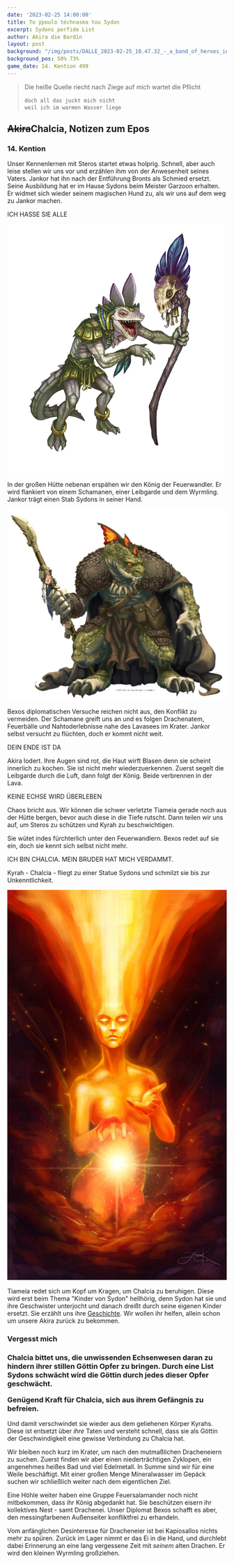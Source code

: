 ```yaml
---
date: '2023-02-25 14:00:00'
title: To ýpoulo téchnasma tou Sydon
excerpt: Sydons perfide List
author: Akira die Bardin
layout: post
background: "/img/posts/DALLE_2023-02-25_10.47.32_-_a_band_of_heroes_inside_a_volcano_crater_that_has_a_big_lava_lake_at_the_bottom_digital_art_high_quality_dramatic_lighting.png"
background_pos: 50% 73%
game_date: 14. Kention 499
---
```


<div class="rhyme">
  <blockquote>
    Die heiße Quelle riecht nach Ziege
    auf mich wartet die Pflicht

    doch all das juckt mich nicht
    weil ich im warmen Wasser liege
  </blockquote>
</div>

<h2><s>Akira</s>Chalcia, Notizen zum Epos</h2>

### 14. Kention

Unser Kennenlernen mit Steros startet etwas holprig. Schnell, aber auch leise stellen wir uns vor und erzählen ihm von der Anwesenheit seines Vaters. Jankor hat ihn nach der Entführung Bronts als Schmied ersetzt. Seine Ausbildung hat er im Hause Sydons beim Meister Garzoon erhalten. Er widmet sich wieder seinem magischen Hund zu, als wir uns auf dem weg zu Jankor machen.

ICH HASSE SIE ALLE

![schamane](/img/posts/schamane.png)

In der großen Hütte nebenan erspähen wir den König der Feuerwandler. Er wird flankiert von einem Schamanen, einer Leibgarde und dem Wyrmling. Jankor trägt einen Stab Sydons in seiner Hand.

![jankor](/img/posts/jankor.png)

Bexos diplomatischen Versuche reichen nicht aus, den Konflikt zu vermeiden. Der Schamane greift uns an und es folgen Drachenatem, Feuerbälle und Nahtoderlebnisse nahe des Lavasees im Krater. Jankor selbst versucht zu flüchten, doch er kommt nicht weit.

DEIN ENDE IST DA

Akira lodert. Ihre Augen sind rot, die Haut wirft Blasen denn sie scheint innerlich zu kochen. Sie ist nicht mehr wiederzuerkennen. Zuerst segelt die Leibgarde durch die Luft, dann folgt der König. Beide verbrennen in der Lava.

KEINE ECHSE WIRD ÜBERLEBEN

Chaos bricht aus. Wir können die schwer verletzte Tiameia gerade noch aus der Hütte bergen, bevor auch diese in die Tiefe rutscht. Dann teilen wir uns auf, um Steros zu schützen und Kyrah zu beschwichtigen.

Sie wütet indes fürchterlich unter den Feuerwandlern. Bexos redet auf sie ein, doch sie kennt sich selbst nicht mehr.

ICH BIN CHALCIA. MEIN BRUDER HAT MICH VERDAMMT.

Kyrah - Chalcia - fliegt zu einer Statue Sydons und schmilzt sie bis zur Unkenntlichkeit.

![new kyrah](/img/posts/new_kyrah.jpg)

Tiameia redet sich um Kopf um Kragen, um Chalcia zu beruhigen. Diese wird erst beim Thema "Kinder von Sydon" hellhörig, denn Sydon hat sie und ihre Geschwister unterjocht und danach dreißt durch seine eigenen Kinder ersetzt. Sie erzählt uns ihre [Geschichte](https://dndaux.de/Geschichte_von_Chalcia/). Wir wollen ihr helfen, allein schon um unsere Akira zurück zu bekommen.

<div class="infobox quest">
  <h3>Vergesst mich<h3>
  <p>Chalcia bittet uns, die unwissenden Echsenwesen daran zu hindern ihrer stillen Göttin Opfer zu bringen. Durch eine List Sydons schwächt wird die Göttin durch jedes dieser Opfer geschwächt.</p>
  <p class="reward">Genügend Kraft für Chalcia, sich aus ihrem Gefängnis zu befreien.</p>
</div>

Und damit verschwindet sie wieder aus dem geliehenen Körper Kyrahs. Diese ist entsetzt über _ihre_ Taten und versteht schnell, dass sie als Göttin der Geschwindigkeit eine gewisse Verbindung zu Chalcia hat.

Wir bleiben noch kurz im Krater, um nach den mutmaßlichen Dracheneiern zu suchen. Zuerst finden wir aber einen niederträchtigen Zyklopen, ein angenehmes heißes Bad und viel Edelmetall. In Summe sind wir für eine Weile beschäftigt. Mit einer großen Menge Mineralwasser im Gepäck suchen wir schließlich weiter nach dem eigentlichen Ziel.

Eine Höhle weiter haben eine Gruppe Feuersalamander noch nicht mitbekommen, dass ihr König abgedankt hat. Sie beschützen eisern ihr kollektives Nest - samt Drachenei. Unser Diplomat Bexos schafft es aber, den messingfarbenen Außenseiter konfliktfrei zu erhandeln.

Vom anfänglichen Desinteresse für Dracheneier ist bei Kapiosallos nichts mehr zu spüren. Zurück im Lager nimmt er das Ei in die Hand, und durchlebt dabei Erinnerung an eine lang vergessene Zeit mit *seinem* alten Drachen. Er wird den kleinen Wyrmling großziehen.

<!--
Kyrah geht es nicht gut. Sie verspürt starke abneigung gegen diese echsen. 
Die Amazonen sind mit der Halbinsel Aresia in Verbindung, 
der Minotaure Zakroth der Wahnsinnige will seine Volksgenossen in Mytros befreien.
pythor und ein grüner drache hängen zusammen, haben wir in telamok gehört
Narsus für viele aresianer ein spielzeug der königin.
-->
